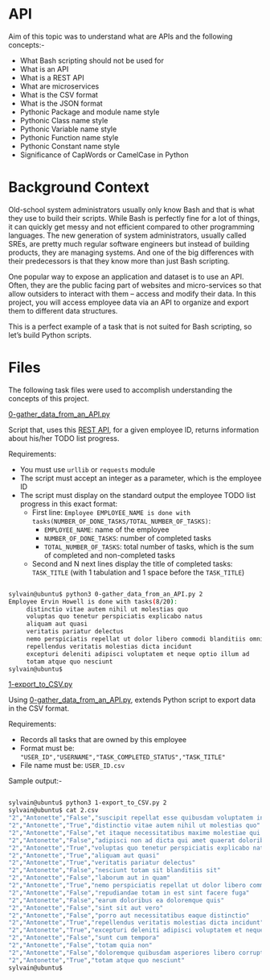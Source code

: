 # API

Aim of this topic was to understand what are APIs and the following concepts:-

* What Bash scripting should not be used for
* What is an API
* What is a REST API
* What are microservices
* What is the CSV format
* What is the JSON format
* Pythonic Package and module name style
* Pythonic Class name style
* Pythonic Variable name style
* Pythonic Function name style
* Pythonic Constant name style
* Significance of CapWords or CamelCase in Python

# Background Context

Old-school system administrators usually only know Bash and that is what they use to build their scripts. While Bash is perfectly fine for a lot of things, it can quickly get messy and not efficient compared to other programming languages. The new generation of system administrators, usually called SREs, are pretty much regular software engineers but instead of building products, they are managing systems. And one of the big differences with their predecessors is that they know more than just Bash scripting.

One popular way to expose an application and dataset is to use an API. Often, they are the public facing part of websites and micro-services so that allow outsiders to interact with them – access and modify their data. In this project, you will access employee data via an API to organize and export them to different data structures.

This is a perfect example of a task that is not suited for Bash scripting, so let’s build Python scripts.

# Files

The following task files were used to accomplish understanding the concepts of this project.

[0-gather_data_from_an_API.py](./0-gather_data_from_an_API.py)

Script that, uses this [REST API](https://jsonplaceholder.typicode.com/), for a given employee ID, returns information about his/her TODO list progress.

Requirements:

* You must use `urllib` or `requests` module
* The script must accept an integer as a parameter, which is the employee ID
* The script must display on the standard output the employee TODO list progress in this exact format:
  * First line: `Employee EMPLOYEE_NAME is done with tasks(NUMBER_OF_DONE_TASKS/TOTAL_NUMBER_OF_TASKS)`:
    * `EMPLOYEE_NAME`: name of the employee
    * `NUMBER_OF_DONE_TASKS`: number of completed tasks
    * `TOTAL_NUMBER_OF_TASKS`: total number of tasks, which is the sum of completed and non-completed tasks
  * Second and N next lines display the title of completed tasks: `TASK_TITLE` (with 1 tabulation and 1 space before the `TASK_TITLE`)

```.sh

sylvain@ubuntu$ python3 0-gather_data_from_an_API.py 2
Employee Ervin Howell is done with tasks(8/20):
     distinctio vitae autem nihil ut molestias quo
     voluptas quo tenetur perspiciatis explicabo natus
     aliquam aut quasi
     veritatis pariatur delectus
     nemo perspiciatis repellat ut dolor libero commodi blanditiis omnis
     repellendus veritatis molestias dicta incidunt
     excepturi deleniti adipisci voluptatem et neque optio illum ad
     totam atque quo nesciunt
sylvain@ubuntu$

```

[1-export_to_CSV.py](./1-export_to_CSV.py)

Using [0-gather_data_from_an_API.py](./0-gather_data_from_an_API.py), extends Python script to export data in the CSV format.

Requirements:

* Records all tasks that are owned by this employee
* Format must be: `"USER_ID","USERNAME","TASK_COMPLETED_STATUS","TASK_TITLE"`
* File name must be: `USER_ID.csv`

Sample output:-

```.sh

sylvain@ubuntu$ python3 1-export_to_CSV.py 2
sylvain@ubuntu$ cat 2.csv
"2","Antonette","False","suscipit repellat esse quibusdam voluptatem incidunt"
"2","Antonette","True","distinctio vitae autem nihil ut molestias quo"
"2","Antonette","False","et itaque necessitatibus maxime molestiae qui quas velit"
"2","Antonette","False","adipisci non ad dicta qui amet quaerat doloribus ea"
"2","Antonette","True","voluptas quo tenetur perspiciatis explicabo natus"
"2","Antonette","True","aliquam aut quasi"
"2","Antonette","True","veritatis pariatur delectus"
"2","Antonette","False","nesciunt totam sit blanditiis sit"
"2","Antonette","False","laborum aut in quam"
"2","Antonette","True","nemo perspiciatis repellat ut dolor libero commodi blanditiis omnis"
"2","Antonette","False","repudiandae totam in est sint facere fuga"
"2","Antonette","False","earum doloribus ea doloremque quis"
"2","Antonette","False","sint sit aut vero"
"2","Antonette","False","porro aut necessitatibus eaque distinctio"
"2","Antonette","True","repellendus veritatis molestias dicta incidunt"
"2","Antonette","True","excepturi deleniti adipisci voluptatem et neque optio illum ad"
"2","Antonette","False","sunt cum tempora"
"2","Antonette","False","totam quia non"
"2","Antonette","False","doloremque quibusdam asperiores libero corrupti illum qui omnis"
"2","Antonette","True","totam atque quo nesciunt"
sylvain@ubuntu$

```
